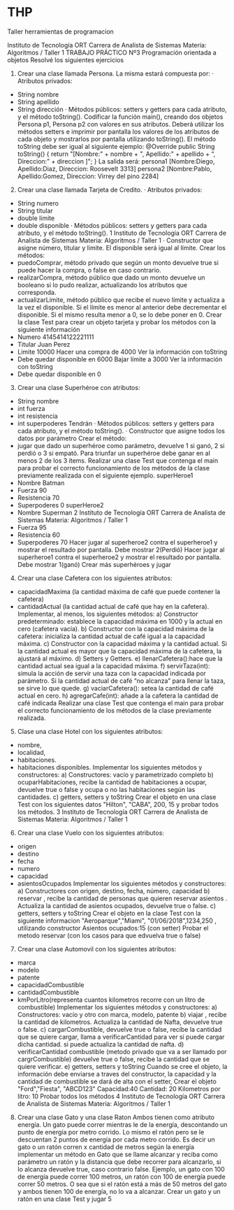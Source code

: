 # THP
Taller herramientas de programacion

Instituto de Tecnología ORT
Carrera de Analista de Sistemas
Materia: Algoritmos / Taller 1
TRABAJO PRÁCTICO Nº3
Programación orientada a objetos
Resolvé los siguientes ejercicios
1. Crear una clase llamada Persona. La misma estará compuesta por:
· Atributos privados:
- String nombre
- String apellido
- String dirección
· Métodos públicos: setters y getters para cada atributo, y el método toString().
Codificar la función main(), creando dos objetos Persona p1, Persona p2 con valores en sus atributos.
Deberá utilizar los métodos setters e imprimir por pantalla los valores de los atributos de cada objeto
y mostrarlos por pantalla utilizando toString().
El método toString debe ser igual al siguiente ejemplo:
@Override
public String toString() {
return "[Nombre:" + nombre + ", Apellido:" + apellido + “, Direccion:” + direccion ]";
}
La salida será:
persona1 [Nombre:Diego, Apellido:Diaz, Direccion: Roosevelt 3313]
persona2 [Nombre:Pablo, Apellido:Gomez, Direccion: Virrey del pino 2284]
2. Crear una clase llamada Tarjeta de Credito.
· Atributos privados:
- String numero
- String titular
- double limite
- double disponible
· Métodos públicos: setters y getters para cada atributo, y el método toString().
1
Instituto de Tecnología ORT
Carrera de Analista de Sistemas
Materia: Algoritmos / Taller 1
· Constructor que asigne número, titular y limite. El disponible será igual al límite.
Crear los métodos:
- puedoComprar, método privado que según un monto devuelve true si puede
hacer la compra, o false en caso contrario.
- realizarCompra, método público que dado un monto devuelve un booleano si lo
pudo realizar, actualizando los atributos que corresponda.
- actualizarLimite, método público que recibe el nuevo límite y actualiza a la vez el
disponible. Si el límite es menor al anterior debe decrementar el disponible. Si el
mismo resulta menor a 0, se lo debe poner en 0.
Crear la clase Test para crear un objeto tarjeta y probar los métodos con la siguiente información
- Numero 4145414122221111
- Titular Juan Perez
- Limite 10000
Hacer una compra de 4000
Ver la información con toString
- Debe quedar disponible en 6000
Bajar límite a 3000
Ver la información con toString
- Debe quedar disponible en 0
3. Crear una clase Superhéroe con atributos:
- String nombre
- int fuerza
- int resistencia
- int superpoderes
Tendrán
· Métodos públicos: setters y getters para cada atributo, y el método toString().
· Constructor que asigne todos los datos por parámetro
Crear el método:
- jugar que dado un superhéroe como parámetro, devuelve 1 si ganó, 2 si perdió o
3 si empató. Para triunfar un superhéroe debe ganar en al menos 2 de los 3
ítems.
Realizar una clase Test que contenga el main para probar el correcto funcionamiento de los métodos
de la clase previamente realizada con el siguiente ejemplo.
superHeroe1
- Nombre Batman
- Fuerza 90
- Resistencia 70
- Superpoderes 0
superHeroe2
- Nombre Superman
2
Instituto de Tecnología ORT
Carrera de Analista de Sistemas
Materia: Algoritmos / Taller 1
- Fuerza 95
- Resistencia 60
- Superpoderes 70
Hacer jugar al superheroe2 contra el superheroe1 y mostrar el resultado por pantalla.
Debe mostrar 2(Perdió)
Hacer jugar al superheroe1 contra el superheroe2 y mostrar el resultado por pantalla. Debe mostrar 1(ganó)
Crear más superhéroes y jugar
4. Crear una clase Cafetera con los siguientes atributos:
- capacidadMaxima (la cantidad máxima de café que puede contener la cafetera)
- cantidadActual (la cantidad actual de café que hay en la cafetera).
Implementar, al menos, los siguientes métodos:
a) Constructor predeterminado: establece la capacidad máxima en 1000 y la actual en cero
(cafetera vacía).
b) Constructor con la capacidad máxima de la cafetera: inicializa la cantidad actual de café igual
a la capacidad máxima.
c) Constructor con la capacidad máxima y la cantidad actual. Si la cantidad actual es mayor que
la capacidad máxima de la cafetera, la ajustará al máximo.
d) Setters y Getters.
e) llenarCafetera():hace que la cantidad actual sea igual a la capacidad máxima.
f) servirTaza(int): simula la acción de servir una taza con la capacidad indicada por parámetro.
Si la cantidad actual de café “no alcanza” para llenar la taza, se sirve lo que quede.
g) vaciarCafetera(): setea la cantidad de café actual en cero.
h) agregarCafe(int): añade a la cafetera la cantidad de café indicada
Realizar una clase Test que contenga el main para probar el correcto funcionamiento de los métodos
de la clase previamente realizada.
5. Clase una clase Hotel con los siguientes atributos:
- nombre,
- localidad,
- habitaciones.
- habitaciones disponibles.
Implementar los siguientes métodos y constructores:
a) Constructores: vacío y parametrizado completo
b) ocuparHabitaciones, recibe la cantidad de habitaciones a ocupar, devuelve true o false y
ocupa o no las habitaciones según las cantidades.
c) getters, setters y toString
Crear el objeto en una clase Test con los siguientes datos "Hilton", "CABA", 200, 15
y probar todos los métodos.
3
Instituto de Tecnología ORT
Carrera de Analista de Sistemas
Materia: Algoritmos / Taller 1
6. Crear una clase Vuelo con los siguientes atributos:
- origen
- destino
- fecha
- numero
- capacidad
- asientosOcupados
Implementar los siguientes métodos y constructores:
a) Constructores con origen, destino, fecha, número, capacidad
b) reservar , recibe la cantidad de personas que quieren reservar asientos . Actualiza la
cantidad de asientos ocupados, devuelve true o false.
c) getters, setters y toString
Crear el objeto en la clase Test con la siguiente informacion "Aeroparque","Miami",
"01/06/2018",1234,250 , utilizando constructor
Asientos ocupados:15 (con setter)
Probar el metodo reservar (con los casos para que edvuelva true o false)
7. Crear una clase Automovil con los siguientes atributos:
- marca
- modelo
- patente
- capacidadCombustible
- cantidadCombustible
- kmPorLitro(representa cuantos kilometros recorre con un litro de combustible)
Implementar los siguientes métodos y constructores:
a) Constructores: vacío y otro con marca, modelo, patente
b) viajar , recibe la cantidad de kilometros. Actualiza la cantidad de Nafta, devuelve true o false.
c) cargarCombustible, devuelve true o false, recibe la cantidad que se quiere cargar, llama a
verificarCantidad para ver si puede cargar dicha cantidad. si puede actualiza la cantidad de
nafta.
d) verificarCantidad combustible (metodo privado que va a ser llamado por cargrCombustible)
devuelve true o false, recibe la cantidad que se quiere verificar.
e) getters, setters y toString
Cuando se cree el objeto, la información debe enviarse a traves del constructor, la capacidad y la
cantidad de combustible se dará de alta con el setter,
Crear el objeto "Ford","Fiesta", "ABCD123"
Capacidad:40
Cantidad: 20
Kilometros por litro: 10
Probar todos los métodos
4
Instituto de Tecnología ORT
Carrera de Analista de Sistemas
Materia: Algoritmos / Taller 1
8. Crear una clase Gato y una clase Raton
Ambos tienen como atributo energía.
Un gato puede correr mientras le de la energía, descontando un punto de energía por metro corrido.
Lo mismo el ratón pero se le descuentan 2 puntos de energía por cada metro corrido. Es decir un gato
o un ratón corren x cantidad de metros según la energía
implementar un método en Gato que se llame alcanzar y reciba como parámetro un ratón y la
distancia que debe recorrer para alcanzarlo, si lo alcanza devuelve true, caso contrario false.
Ejemplo, un gato con 100 de energía puede correr 100 metros, un ratón con 100 de energía puede
correr 50 metros. O sea que si el ratón está a más de 50 metros del gato y ambos tienen 100 de
energía, no lo va a alcanzar.
Crear un gato y un ratón en una clase Test y jugar
5
